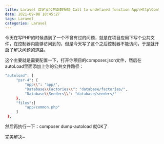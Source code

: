 ```yaml
---
title: Laravel 自定义公共函数报错 Call to undefined function App\Http\Controllers\success()
date: 2021-09-08 10:45:27
tags: Laravel
categories: Laravel
---
```


今天在写PHP的时候遇到了一个不曾有过的问题，就是在项目应用下写个公共文件，在控制器内能够访问到的，但是今天写了这个之后控制器不能访问，于是就开启了解决问题的道路。

<!-- more -->
这个主要就是需要配置一下，打开你项目的composer.json文件，然后在autoLoad里面添加上你的公共文件路径：

```bash
"autoload": {
     "psr-4": {
         "App\\": "app/",
         "Database\\Factories\\": "database/factories/",
         "Database\\Seeders\\": "database/seeders/"
     },
     "files":[
         "app/common.php"
     ]
 },

```
然后再执行一下：composer dump-autoload 就OK了

完美解决~